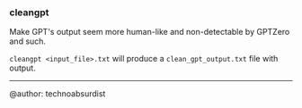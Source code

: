 ### cleangpt

Make GPT's output seem more human-like and non-detectable by GPTZero and such. 

`cleangpt <input_file>.txt` will produce a `clean_gpt_output.txt` file with output.

--------------------------
@author: technoabsurdist
